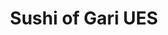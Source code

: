 ---
layout: place
title: Sushi of Gari UES
permalink: /new-york/new-york/sushi-of-gari-ues.html
stateAbbr: NY
stateName: New York
cityName: New York
seo:
  type: restaurant
  links: null
place_id: ChIJs9JDurhYwokRSjnRF8h3US8
photos:
  - name: >-
      places/ChIJs9JDurhYwokRSjnRF8h3US8/photos/AeeoHcKfzNvsY0sFKBNPVAPN5XLOMoghrypO8sxjYRw2ceHsy04mlP2LLZ-e9KxPLVYyinuzt6ClmgBZijiIykxVP3F8W2OasYLCIy-y42w45gcWZ_7yuOsRaLFxwG2yg6wtFa4tidEG4ALqRdJiII_z_qpNaNV6pi1x3K2PPLWiOxCbiCcVVrELa7n00SVEuDtAIAmYg5PJgdohPZU30cDPaQxZnWwQfnVtQKeiFAMb6Er1RgX0P7wsJzCypMpL2fwmsGLWoWzPz-7FTevEDKLGazcppyPFetjF3wMA1i8MxD5jNg
    widthPx: 2048
    heightPx: 1369
    authorAttributions:
      - displayName: Sushi of Gari UES
        uri: https://maps.google.com/maps/contrib/105693889361349288282
        photoUri: >-
          https://lh3.googleusercontent.com/a-/ALV-UjX2LwjiH1PNyfMVigIHFdWfD1IMTm2LeoUWOhj_h2wbLMr5xuE=s100-p-k-no-mo
    flagContentUri: >-
      https://www.google.com/local/imagery/report/?cb_client=maps_api_places.places_api&image_key=!1e10!2sAF1QipNvQ-v4dH2VyG68LufCPy7sp5e61uSnwHBuAXdl&hl=en-US
    googleMapsUri: >-
      https://www.google.com/maps/place//data=!3m4!1e2!3m2!1sAF1QipNvQ-v4dH2VyG68LufCPy7sp5e61uSnwHBuAXdl!2e10!4m2!3m1!1s0x89c258b8ba43d2b3:0x2f5177c817d1394a
  - name: >-
      places/ChIJs9JDurhYwokRSjnRF8h3US8/photos/AeeoHcLNtARKpcDr1VUB_PES-AwYXAPOxMZMOGyYY0NFkAZLyGeDOJ-Oj1DPTMjvRfP9k3UI7_PjtYbWBWqkSb1o5SMjLCnENpCq1qIYx_vGnEsSE0oY6ZdTGZ8wtxHFFIc-jR0ElUNJl2sBt5JeqcpMYkDLybxmOwCQkxQeZWtu2Z_WOdBqhsL3x6dPAphRLWfzLDBOminvFCsYqVE1Qh0jf8XDazMl0_xaor44jcJPoCp0ut1uRYv_bhbL_O0j8zL4l6Bap260CyZ-HYxbB3UNvC2UdXVSTDQVK9dTPkYwvmXXzQ
    widthPx: 1920
    heightPx: 1281
    authorAttributions:
      - displayName: Sushi of Gari UES
        uri: https://maps.google.com/maps/contrib/105693889361349288282
        photoUri: >-
          https://lh3.googleusercontent.com/a-/ALV-UjX2LwjiH1PNyfMVigIHFdWfD1IMTm2LeoUWOhj_h2wbLMr5xuE=s100-p-k-no-mo
    flagContentUri: >-
      https://www.google.com/local/imagery/report/?cb_client=maps_api_places.places_api&image_key=!1e10!2sAF1QipM2ipauhTRn1X6vUeCUKJkWicA1nSPpBtF1atd4&hl=en-US
    googleMapsUri: >-
      https://www.google.com/maps/place//data=!3m4!1e2!3m2!1sAF1QipM2ipauhTRn1X6vUeCUKJkWicA1nSPpBtF1atd4!2e10!4m2!3m1!1s0x89c258b8ba43d2b3:0x2f5177c817d1394a
  - name: >-
      places/ChIJs9JDurhYwokRSjnRF8h3US8/photos/AeeoHcK34Qf1mbxgY5DkNddbXeLyi3yCacU5bebcVtuzZ96fmEljJvP_2T1DXnhKL2WJNBUh3aX37HLU0HT5j4xGyCyIIUx5tU9JXJQEQ5d-WxWSmbKhVxTIk1wY9go5fkApc-IrzSVSEZSfkQ5KZYcY1YdDb5_P5LEJYfbMMNwxC6jkhwa1LvF45clEQb9GvrePx3Uzk_SIPTW_V2P6lhlnjRJTvB1XSiB5S_bzE6hw-2T5qRMxWTzf87jdbOK4ZCkUA0paGUZ1o7LPboNE0uDocQhTec-6OZP930RpKMdr2tmlsQ
    widthPx: 1920
    heightPx: 1280
    authorAttributions:
      - displayName: Sushi of Gari UES
        uri: https://maps.google.com/maps/contrib/105693889361349288282
        photoUri: >-
          https://lh3.googleusercontent.com/a-/ALV-UjX2LwjiH1PNyfMVigIHFdWfD1IMTm2LeoUWOhj_h2wbLMr5xuE=s100-p-k-no-mo
    flagContentUri: >-
      https://www.google.com/local/imagery/report/?cb_client=maps_api_places.places_api&image_key=!1e10!2sAF1QipPq9mT75n5z40fGOxwBdY6EapUdVIHqEx5TZrMG&hl=en-US
    googleMapsUri: >-
      https://www.google.com/maps/place//data=!3m4!1e2!3m2!1sAF1QipPq9mT75n5z40fGOxwBdY6EapUdVIHqEx5TZrMG!2e10!4m2!3m1!1s0x89c258b8ba43d2b3:0x2f5177c817d1394a
  - name: >-
      places/ChIJs9JDurhYwokRSjnRF8h3US8/photos/AeeoHcK0cbvPTx0vcYJm8I4lazts-kNNwe0nnzXZhs8I_ropy7fld1HysG_Yd-XvbNKbo_gH8Vaf0X59mKDUL_GKWLhwOdpAkU86V13UaPMiJxFRuWsH3TsB6AyLOLxDJTN0mnFQoEddV1lpdiKzaXPdP3TyZNQ-5aZiMDs75Wvb4a7ROG8TIB_axpaVCHNH-nNBR6gjJnLY0RSutqgXxZl9lHFrMQN8ytecdBGnTDiGxdZ49b062JD37KTo2rxeal1nI0-UXoFaxWOCUwTGr2Mj4m9k2DOhqCr4JErcrGw5XIMnKA
    widthPx: 1920
    heightPx: 1280
    authorAttributions:
      - displayName: Sushi of Gari UES
        uri: https://maps.google.com/maps/contrib/105693889361349288282
        photoUri: >-
          https://lh3.googleusercontent.com/a-/ALV-UjX2LwjiH1PNyfMVigIHFdWfD1IMTm2LeoUWOhj_h2wbLMr5xuE=s100-p-k-no-mo
    flagContentUri: >-
      https://www.google.com/local/imagery/report/?cb_client=maps_api_places.places_api&image_key=!1e10!2sAF1QipMc2sulOGGSOVaf-3HhoF2uK-b_kwoQXhl6xZVH&hl=en-US
    googleMapsUri: >-
      https://www.google.com/maps/place//data=!3m4!1e2!3m2!1sAF1QipMc2sulOGGSOVaf-3HhoF2uK-b_kwoQXhl6xZVH!2e10!4m2!3m1!1s0x89c258b8ba43d2b3:0x2f5177c817d1394a
  - name: >-
      places/ChIJs9JDurhYwokRSjnRF8h3US8/photos/AeeoHcIICWN6ZMtZASlYOOW2Z3k7ZExgKW1XZlboMLSzo3DXKrxpjZxWA_fg10ZSez8EHQSDTLZTV-oEC_5Ylw4HXV0izXUDe4ETIovjQyVqUeHzYo-7IIkv6Sp_pDoaViM-IB6BImgHSLMh4BgD_XdxwaDAwCsb-bvVwWdvplecPldH5JG4EJ8012dBrGtLKIajFyof82lDFF7y949q4jZAqHbEAcbfNx2A2bJS1C6LGQPtGeknC3YoBppHnQ6wNM_59qdkrynqRVQk_gSTT5m6khvTPVcDHcJ9nEfCg1OgQYntQQ
    widthPx: 1920
    heightPx: 1279
    authorAttributions:
      - displayName: Sushi of Gari UES
        uri: https://maps.google.com/maps/contrib/105693889361349288282
        photoUri: >-
          https://lh3.googleusercontent.com/a-/ALV-UjX2LwjiH1PNyfMVigIHFdWfD1IMTm2LeoUWOhj_h2wbLMr5xuE=s100-p-k-no-mo
    flagContentUri: >-
      https://www.google.com/local/imagery/report/?cb_client=maps_api_places.places_api&image_key=!1e10!2sAF1QipPnFXvpMOktOaSVorhUpgtK89AAxViwPW65N3tW&hl=en-US
    googleMapsUri: >-
      https://www.google.com/maps/place//data=!3m4!1e2!3m2!1sAF1QipPnFXvpMOktOaSVorhUpgtK89AAxViwPW65N3tW!2e10!4m2!3m1!1s0x89c258b8ba43d2b3:0x2f5177c817d1394a
  - name: >-
      places/ChIJs9JDurhYwokRSjnRF8h3US8/photos/AeeoHcL-M0SKEoOgiKQVA4lIjxx_xHL3gkLnkBNImeJvFk-WQhW55Iqs6fzIYA1vsgut4cgru4NGXsrq-rjA4jMORJAOC5Teuj0LOi-7s2zSIv7PZ1fyJaDO_zBZYHuqtVbf6tByDeWoC0bI2WfJLoeEIFguWneSGvhYbWVe0JAIFecO4s8SnnHSsf5kC3rm34Z9uasoUiEIwjccypdjfVQX53l1AphSSRGansYNY-46k6vkXum1fxUSDsVmKiw8elYpCkrbfoXjbs4pEaK4J40J0UJ4Nprqh3Ip60Q3tMTYkLq9wA
    widthPx: 1920
    heightPx: 1279
    authorAttributions:
      - displayName: Sushi of Gari UES
        uri: https://maps.google.com/maps/contrib/105693889361349288282
        photoUri: >-
          https://lh3.googleusercontent.com/a-/ALV-UjX2LwjiH1PNyfMVigIHFdWfD1IMTm2LeoUWOhj_h2wbLMr5xuE=s100-p-k-no-mo
    flagContentUri: >-
      https://www.google.com/local/imagery/report/?cb_client=maps_api_places.places_api&image_key=!1e10!2sAF1QipPKoAWxeWVMqXYoT4yfTRcdZHdUdIIs8RRvI1HK&hl=en-US
    googleMapsUri: >-
      https://www.google.com/maps/place//data=!3m4!1e2!3m2!1sAF1QipPKoAWxeWVMqXYoT4yfTRcdZHdUdIIs8RRvI1HK!2e10!4m2!3m1!1s0x89c258b8ba43d2b3:0x2f5177c817d1394a
  - name: >-
      places/ChIJs9JDurhYwokRSjnRF8h3US8/photos/AeeoHcJUVY2QidSTWsk9Q14do1hp_P8oPg7i4a3rbbsuprvKSU9kts38srxmPIQ0LsHODiuI42TnE1yYUeiyz4JjSsPfS2cNV1PHMLN41_uJwA6NKdaGqi_Ppzvce_m1MhEwckuBvzbsKq4D9HOVz-HVT4_bT8iVURDUbCc4pn35Evrc79-oNniJREKR4vxf-CfSbCQF2XkAqqfG1JrhdcrPnLfAu8SeaQQsbLgAwSC1h9lO9IVxKMozMJIq_ZvlfiHumhZM9lw1XMdbXH10VEpgz3TEuhhRmaISZmZiOGrq2vuXJ7E0dCbvOUJdOxKirBoBToYskY8JtPkGEtLYJbiDwM-SoBFyGwFbitZAmJ-THQxJ3ExcDVl-sKWuHSCsXmFhVS74z6BsC6WCpli47fFgOwfkGb2Jn--uxrYILnrgrVXLvsqL
    widthPx: 3024
    heightPx: 4032
    authorAttributions:
      - displayName: Claire J
        uri: https://maps.google.com/maps/contrib/104351559338173197304
        photoUri: >-
          https://lh3.googleusercontent.com/a-/ALV-UjUhJ5FgYs9J_v5mreY85EDoDPr8QzisN0KNwHEa0bKVRBEMAKTY=s100-p-k-no-mo
    flagContentUri: >-
      https://www.google.com/local/imagery/report/?cb_client=maps_api_places.places_api&image_key=!1e10!2sCIHM0ogKEICAgMCI_-m6mQE&hl=en-US
    googleMapsUri: >-
      https://www.google.com/maps/place//data=!3m4!1e2!3m2!1sCIHM0ogKEICAgMCI_-m6mQE!2e10!4m2!3m1!1s0x89c258b8ba43d2b3:0x2f5177c817d1394a
  - name: >-
      places/ChIJs9JDurhYwokRSjnRF8h3US8/photos/AeeoHcLqhB0ecTiwYbJmgAM99wJ_ZG6ohqpZDSyqKNEEwdP17wX33zpqTzeU25AQWe2dDuCLyctSEz-kPqDQ6AsQxP4ZUT1enXVH5NUsn2eA54p4OmM8tRNHa9-czYP2NNVBOj_ez9HL2RFuxm8hNqH_42zZWgOISm-kdMf6aMsV52qCCVWl_JN1B-LRKRATMoZE9wFU1q43V8a0_lr2Nnw6y5_9jF9ApfGRiPkdD5NK-UAgPJHux84jHv9OAZqZyLdDNkdWVol2eBWlTYZjRqmb1bAGHJtOLzk5IkGBlDNSxLtqiHlMfhDCjJ2JwXsHksReMmpUQIhlN7Xbxo32Rc8uqsUPGjvn3oC2Hd2qIJBx1it9_FrULXUah7_V8TdDVBXSmJDAp5TzqGkuuGlFasrxOpcnvvphvuyIKW-CYp6jOLPhEzlZy5_VWKQszCoq7iVE
    widthPx: 4080
    heightPx: 3072
    authorAttributions:
      - displayName: Bradley Witover (Qbrad)
        uri: https://maps.google.com/maps/contrib/110723791566911444071
        photoUri: >-
          https://lh3.googleusercontent.com/a-/ALV-UjXi5fQy_cd-eDBXS1HpR8ubN1CFdq4wBf4XzaFvStpIgLtwNfbuzQ=s100-p-k-no-mo
    flagContentUri: >-
      https://www.google.com/local/imagery/report/?cb_client=maps_api_places.places_api&image_key=!1e10!2sCIABIhADycKzdC6AwWfsqgkADh3d&hl=en-US
    googleMapsUri: >-
      https://www.google.com/maps/place//data=!3m4!1e2!3m2!1sCIABIhADycKzdC6AwWfsqgkADh3d!2e10!4m2!3m1!1s0x89c258b8ba43d2b3:0x2f5177c817d1394a
  - name: >-
      places/ChIJs9JDurhYwokRSjnRF8h3US8/photos/AeeoHcJ1UvXOL8zReo5LLLWhBohSJrZyGUVuOTnzEqxLoYqjYvCTO2_XKyKPsYmvpusOYSlGA54GO4btblYzpnag0XYTWKWYDL0AHokpCulbrdb-5CxuKXkmr6mElw3TEkwJtknMcNSEA7s4hQFX2Ke_COa4vveb09-ZAQOoWHwn1wIsDP6JV-XZMLHxTRHgdnvzhz6AEHP3AeTcn2EKxSEThYj55zkcMFUzxwsdPGcurIiPGLemYuyGS8qOZlU-KYEhXkCQjRoFG4GwsskfYACn90UFq4vpWwed6PeAvhzKIEJdo29lXfkm5OAaXDWvw_ENvEc_m1RjBNK2C6hZ3vbc07E8qodNzCKdcr8JneDuq4x4xp61BigFtFpWwo0TU6ueghXhoZst7ABgZ8U6T8clk4BY6P_7L2_2uWEiMSmVPY3pCj2o0Iqegt2Is87LlX1r
    widthPx: 3072
    heightPx: 4080
    authorAttributions:
      - displayName: Bradley Witover (Qbrad)
        uri: https://maps.google.com/maps/contrib/110723791566911444071
        photoUri: >-
          https://lh3.googleusercontent.com/a-/ALV-UjXi5fQy_cd-eDBXS1HpR8ubN1CFdq4wBf4XzaFvStpIgLtwNfbuzQ=s100-p-k-no-mo
    flagContentUri: >-
      https://www.google.com/local/imagery/report/?cb_client=maps_api_places.places_api&image_key=!1e10!2sCIABIhADycKzdC6AwWfsqg8ABnNS&hl=en-US
    googleMapsUri: >-
      https://www.google.com/maps/place//data=!3m4!1e2!3m2!1sCIABIhADycKzdC6AwWfsqg8ABnNS!2e10!4m2!3m1!1s0x89c258b8ba43d2b3:0x2f5177c817d1394a
  - name: >-
      places/ChIJs9JDurhYwokRSjnRF8h3US8/photos/AeeoHcIhIobqKHXirANXILs-1XmkcY6JSfwAzVYn4BdsPXAY_A6-7WfZs7Pjrq-QRIEu6xNki89mFrTpREYq1GCMnGl9B-kXdMJXu_eXh7DXMgMRoCvp-ZZbqAUfR9eO_Equi6JnsYlZKc0KZVSH4fdC5G-Ya55EpNJFFgoQ2HzV4YAk8_QZ9WBsBuNC4vQq9eRU1CaJ1y9y0aprBnfo0CkmrT61wzY3jq-CY5AMO7imsNB1BzsstKbYjjdin6qLPgomN2bNjzNvN-fh-N2PnjfsC6YJrwgsfpybBJ31_RLzOW-H2w
    widthPx: 2194
    heightPx: 1467
    authorAttributions:
      - displayName: Sushi of Gari UES
        uri: https://maps.google.com/maps/contrib/105693889361349288282
        photoUri: >-
          https://lh3.googleusercontent.com/a-/ALV-UjX2LwjiH1PNyfMVigIHFdWfD1IMTm2LeoUWOhj_h2wbLMr5xuE=s100-p-k-no-mo
    flagContentUri: >-
      https://www.google.com/local/imagery/report/?cb_client=maps_api_places.places_api&image_key=!1e10!2sAF1QipMXC9aTG6cVylbBbtKrn3llX4LCv5Nk5v6RlkVs&hl=en-US
    googleMapsUri: >-
      https://www.google.com/maps/place//data=!3m4!1e2!3m2!1sAF1QipMXC9aTG6cVylbBbtKrn3llX4LCv5Nk5v6RlkVs!2e10!4m2!3m1!1s0x89c258b8ba43d2b3:0x2f5177c817d1394a
address: 402 E 78th St, New York, NY 10075, USA
street: 402 E 78th St
city: New York
state: NY
zip: '10075'
country: USA
neighborhood: null
latitude: '40.771277'
longitude: '-73.952813'
accessibility_options:
  wheelchairAccessibleParking: false
  wheelchairAccessibleEntrance: true
  wheelchairAccessibleRestroom: true
  wheelchairAccessibleSeating: true
business_status: OPERATIONAL
name: Sushi of Gari UES
google_maps_links:
  directionsUri: >-
    https://www.google.com/maps/dir//''/data=!4m7!4m6!1m1!4e2!1m2!1m1!1s0x89c258b8ba43d2b3:0x2f5177c817d1394a!3e0
  placeUri: https://maps.google.com/?cid=3409638094172928330
  writeAReviewUri: >-
    https://www.google.com/maps/place//data=!4m3!3m2!1s0x89c258b8ba43d2b3:0x2f5177c817d1394a!12e1
  reviewsUri: >-
    https://www.google.com/maps/place//data=!4m4!3m3!1s0x89c258b8ba43d2b3:0x2f5177c817d1394a!9m1!1b1
  photosUri: >-
    https://www.google.com/maps/place//data=!4m3!3m2!1s0x89c258b8ba43d2b3:0x2f5177c817d1394a!10e5
primary_type: Sushi Restaurant
opening_hours:
  regular: null
  current: null
secondary_opening_hours:
  regular:
    weekdayDescriptions: null
    type: null
  current:
    weekdayDescriptions: null
    type: null
phone: null
price_level: null
price_range: null
rating: null
rating_count: 0
website: null
description: >-
  Discover Sushi of Gari UES in New York, NY$$$Sushi of Gari UES in New York,
  NY, stands out as a top Japanese dining spot, blending fresh sushi selections
  with a modern, inviting atmosphere that appeals to food lovers. This
  restaurant offers an array of expertly crafted rolls and dishes, highlighting
  premium ingredients and creative flavors that elevate the classic sushi
  experience. Its trendy setting makes it a go-to choice for those seeking
  authentic Japanese cuisine in a vibrant urban environment, perfect for casual
  meals or special occasions. With options that cater to sushi enthusiasts
  exploring local eateries, it's an ideal stop for anyone searching for quality
  Japanese places near them. The focus on detail ensures every visit feels
  refined and memorable, making it a standout among sushi restaurants in the
  area.
generative_summary: >-
  Discover Sushi of Gari UES in New York, NY$$$Sushi of Gari UES in New York,
  NY, stands out as a top Japanese dining spot, blending fresh sushi selections
  with a modern, inviting atmosphere that appeals to food lovers. This
  restaurant offers an array of expertly crafted rolls and dishes, highlighting
  premium ingredients and creative flavors that elevate the classic sushi
  experience. Its trendy setting makes it a go-to choice for those seeking
  authentic Japanese cuisine in a vibrant urban environment, perfect for casual
  meals or special occasions. With options that cater to sushi enthusiasts
  exploring local eateries, it's an ideal stop for anyone searching for quality
  Japanese places near them. The focus on detail ensures every visit feels
  refined and memorable, making it a standout among sushi restaurants in the
  area.
generative_disclosure: Summarized by AI using the Grok-3-Mini model.
reviews: null
review_summary: >-
  What Visitors Are Sharing$$$Visitors often highlight the exceptional quality
  of the sushi and dishes, praising the fresh ingredients and thoughtful
  presentations that make every bite enjoyable. Many appreciate the welcoming
  vibe and attentive service, which add to the overall relaxed dining experience
  without overwhelming the spotlight on the food. While some note that the menu
  might feel a bit pricey for everyday eats, the consensus leans toward it being
  worth it for special treats or date nights. Overall, folks enjoy the variety
  and creativity, making it a solid pick for anyone craving top-rated sushi in a
  lively spot. If you're on the hunt for reliable sushi options nearby, this
  place tends to leave a positive impression with its consistent flavors and
  ambiance.
review_disclosure: Summarized by AI using the Grok-3-Mini model.
parking_options: null
payment_options: null
allow_dogs: null
curbside_pickup: null
delivery: null
dine_in: null
good_for_children: null
good_for_groups: null
good_for_sports: null
live_music: null
menu_for_children: null
outdoor_seating: null
reservable: null
restroom: null
serves_beer: null
serves_breakfast: null
serves_brunch: null
serves_cocktails: null
serves_coffee: null
serves_dinner: null
serves_dessert: null
serves_lunch: null
serves_vegetarian_food: null
serves_wine: null
takeout: null
update_category: pro
places_description: null

---